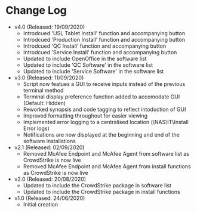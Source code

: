 # Change Log
- v4.0 (Released: 19/09/2020)
    * Introdcued 'USL Tablet Install' function and accompanying button
    * Introdcued 'Production Install' function and accompanying button
    * Introdcued 'QC Install' function and accompanying button
    * Introdcued 'Service Install' function and accompanying button
    * Updated to include OpenOffice in the software list
    * Updated to include 'QC Software' in the software list
    * Updated to include 'Service Software' in the software list
- v3.0 (Released: 11/09/2020)
    * Script now featues a GUI to receive inputs instead of the previous terminal method
    * Terminal display preference function added to accomodate GUI (Default: Hidden)
    * Reworked synopsis and code tagging to reflect intoduction of GUI
    * Improved formatting throughout for easier viewing
    * Implemented error logging to a centralised location (\\NAS\IT\Install Error logs\)
    * Notifications are now displayed at the beginning and end of the software installations
- v2.1 (Released: 02/09/2020)
    * Removed McAfee Endpoint and McAfee Agent from software list as CrowdStrike is now live
    * Removed McAfee Endpoint and McAfee Agent from install functions as CrowdStrike is now live
- v2.0 (Released: 20/08/2020)
    * Updated to include the CrowdStrike package in software list
    * Updated to include the CrowdStrike package in install functions
- v1.0 (Released: 24/06/2020)
    * Initial creation
